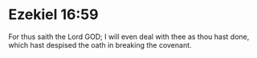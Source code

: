 # Ezekiel 16:59

For thus saith the Lord GOD; I will even deal with thee as thou hast done, which hast despised the oath in breaking the covenant.
